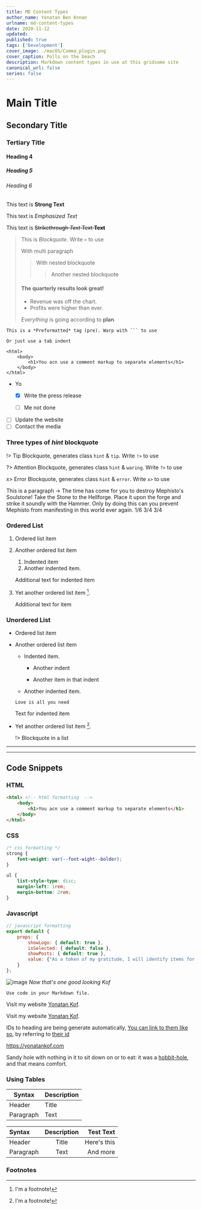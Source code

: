 ```yaml
---
title: MD Content Types
author_name: Yonatan Ben Knnan
urlname: md-content-types
date: 2020-11-12
updated: 
published: true
tags: ['Development']
cover_image: ./macOS/Comma_plugin.png
cover_caption: Polls on the beach
description: Markdown content types in use at this gridsome site
canonical_url: false
series: false
---
```

# Main Title

## Secondary Title

### Tertiary Title

#### Heading 4

##### Heading 5

###### Heading 6

This text is **Strong Text**

This text is *Emphasized Text*

This text is ~~Strikethrough *Text* Text **Text**~~

> This is *Blockquote*. Write `>` to use
> 
> With multi paragraph
> 
>> With nested blockquote
>> 
>>> Another nested blockquote
>
> #### The quarterly results look great!
>
> - Revenue was off the chart.
> - Profits were higher than ever.
>
>  *Everything* is going according to **plan**.

```
This is a *Preformatted* tag (pre). Warp with ``` to use
```

    Or just use a tab indent

<!-- You acn use a comment markup to separate elements -->
    <html>
        <body>
            <h1>You acn use a comment markup to separate elements</h1>
        </body>
    </html>  

- Yo
  - [x] Write the press release
  - [ ] Me not done


- [ ] Update the website
- [ ] Contact the media

### Three types of *hint* blockquote

!> Tip Blockquote, generates class `hint` & `tip`. Write `!>` to use

?> Attention Blockquote, generates class `hint` & `waring`. Write `?>` to use

x> Error Blockquote, generates class `hint` & `error`. Write `x>` to use

This is a paragraph -> The time has come for you to destroy Mephisto's Soulstone! Take the Stone to the Hellforge. Place it upon the forge and strike it soundly with the Hammer. Only by doing this can you prevent Mephisto from manifesting in this world ever again. 1/6 3/4 3/4

### Ordered List

1. Ordered list item
2. Another ordered list item
   1. Indented item
   2. Another indented item.
   
    Additional text for indented item

3. Yet another ordered list item [^footnote].
   
   Additional text for item

### Unordered List

- Ordered list item

- Another ordered list item
  
  - Indented item.

    - Another indent
    
    - Another item in that indent

  - Another indented item.
  
  ```
  Love is all you need
  ```

  Text for indented item

- Yet another ordered list item [^footnote].

   !> Blockquote in a list

---


---
## Code Snippets

### HTML

```html
<html> <!-- html formatting  -->
    <body>
        <h1>You acn use a comment markup to separate elements</h1>
    </body>
</html> 
```

### CSS

```css
/* css formatting */
strong { 
    font-weight: var(--font-wight--bolder);
}

ul {
    list-style-type: disc;
    margin-left: 1rem;
    margin-bottom: 2rem;
}

```

### Javascript

```javascript
// javascript formatting
export default { 
    props: {
        showLogo: { default: true },
        isSelected: { default: false },
        showPosts: { default: true },
        value: {"As a token of my gratitude, I will identify items for you at no charge."}
    }
};
```
![image](~/assets/images/Yonatan_Ben-Knaan-Squere.jpg)
*Now that's one good looking Kof*

`Use code in your Markdown file.`

Visit my website [Yonatan Kof](https://yonatankof.com "The best designer in Israel").

Visit my website [Yonatan Kof][mywebsite].

IDs to heading are being generate automatically, [You can link to them like so](#footnotes), by referring to [their id](#tertiary-title)

<https://yonatankof.com>

Sandy hole with nothing in it to sit down on or to eat: it was a [hobbit-hole][1], and that means comfort.

[1]: <https://en.wikipedia.org/wiki/Hobbit#Lifestyle> "Hobbit lifestyles"
[mywebsite]: <https://yonatankof.com> "The best designer in Israel"

### Using Tables

| Syntax      | Description |
| ----------- | ----------- |
| Header      | Title       |
| Paragraph   | Text        |

| Syntax      | Description | Test Text     |
| :---        |    :----:   |          ---: |
| Header      | Title       | Here's this   |
| Paragraph   | Text        | And more      |

### Footnotes 

[^footnote]: I'm a footnote!